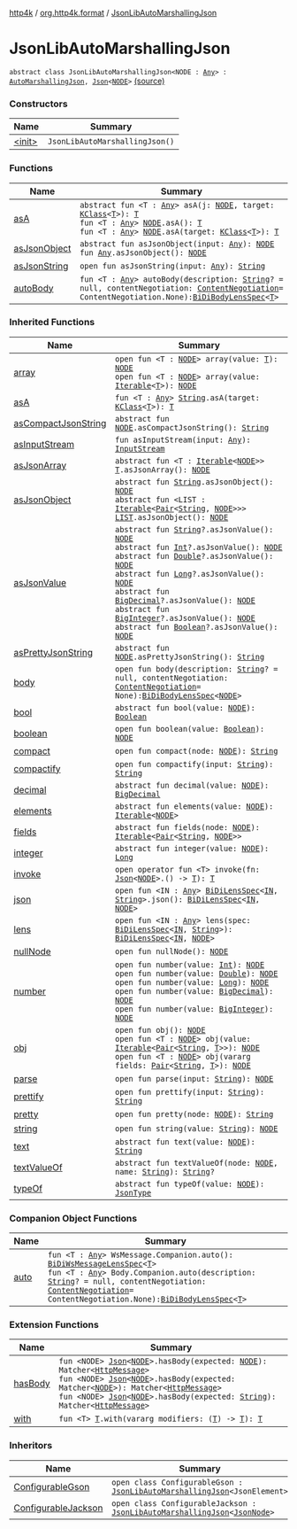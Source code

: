 [http4k](../../index.md) / [org.http4k.format](../index.md) / [JsonLibAutoMarshallingJson](./index.md)

# JsonLibAutoMarshallingJson

`abstract class JsonLibAutoMarshallingJson<NODE : `[`Any`](https://kotlinlang.org/api/latest/jvm/stdlib/kotlin/-any/index.html)`> : `[`AutoMarshallingJson`](../-auto-marshalling-json/index.md)`, `[`Json`](../-json/index.md)`<`[`NODE`](index.md#NODE)`>` [(source)](https://github.com/http4k/http4k/blob/master/http4k-core/src/main/kotlin/org/http4k/format/AutoMarshallingJson.kt#L22)

### Constructors

| Name | Summary |
|---|---|
| [&lt;init&gt;](-init-.md) | `JsonLibAutoMarshallingJson()` |

### Functions

| Name | Summary |
|---|---|
| [asA](as-a.md) | `abstract fun <T : `[`Any`](https://kotlinlang.org/api/latest/jvm/stdlib/kotlin/-any/index.html)`> asA(j: `[`NODE`](index.md#NODE)`, target: `[`KClass`](https://kotlinlang.org/api/latest/jvm/stdlib/kotlin.reflect/-k-class/index.html)`<`[`T`](as-a.md#T)`>): `[`T`](as-a.md#T)<br>`fun <T : `[`Any`](https://kotlinlang.org/api/latest/jvm/stdlib/kotlin/-any/index.html)`> `[`NODE`](index.md#NODE)`.asA(): `[`T`](as-a.md#T)<br>`fun <T : `[`Any`](https://kotlinlang.org/api/latest/jvm/stdlib/kotlin/-any/index.html)`> `[`NODE`](index.md#NODE)`.asA(target: `[`KClass`](https://kotlinlang.org/api/latest/jvm/stdlib/kotlin.reflect/-k-class/index.html)`<`[`T`](as-a.md#T)`>): `[`T`](as-a.md#T) |
| [asJsonObject](as-json-object.md) | `abstract fun asJsonObject(input: `[`Any`](https://kotlinlang.org/api/latest/jvm/stdlib/kotlin/-any/index.html)`): `[`NODE`](index.md#NODE)<br>`fun `[`Any`](https://kotlinlang.org/api/latest/jvm/stdlib/kotlin/-any/index.html)`.asJsonObject(): `[`NODE`](index.md#NODE) |
| [asJsonString](as-json-string.md) | `open fun asJsonString(input: `[`Any`](https://kotlinlang.org/api/latest/jvm/stdlib/kotlin/-any/index.html)`): `[`String`](https://kotlinlang.org/api/latest/jvm/stdlib/kotlin/-string/index.html) |
| [autoBody](auto-body.md) | `fun <T : `[`Any`](https://kotlinlang.org/api/latest/jvm/stdlib/kotlin/-any/index.html)`> autoBody(description: `[`String`](https://kotlinlang.org/api/latest/jvm/stdlib/kotlin/-string/index.html)`? = null, contentNegotiation: `[`ContentNegotiation`](../../org.http4k.lens/-content-negotiation/index.md)` = ContentNegotiation.None): `[`BiDiBodyLensSpec`](../../org.http4k.lens/-bi-di-body-lens-spec/index.md)`<`[`T`](auto-body.md#T)`>` |

### Inherited Functions

| Name | Summary |
|---|---|
| [array](../-json/array.md) | `open fun <T : `[`NODE`](../-json/index.md#NODE)`> array(value: `[`T`](../-json/array.md#T)`): `[`NODE`](../-json/index.md#NODE)<br>`open fun <T : `[`NODE`](../-json/index.md#NODE)`> array(value: `[`Iterable`](https://kotlinlang.org/api/latest/jvm/stdlib/kotlin.collections/-iterable/index.html)`<`[`T`](../-json/array.md#T)`>): `[`NODE`](../-json/index.md#NODE) |
| [asA](../-auto-marshalling-json/as-a.md) | `fun <T : `[`Any`](https://kotlinlang.org/api/latest/jvm/stdlib/kotlin/-any/index.html)`> `[`String`](https://kotlinlang.org/api/latest/jvm/stdlib/kotlin/-string/index.html)`.asA(target: `[`KClass`](https://kotlinlang.org/api/latest/jvm/stdlib/kotlin.reflect/-k-class/index.html)`<`[`T`](../-auto-marshalling-json/as-a.md#T)`>): `[`T`](../-auto-marshalling-json/as-a.md#T) |
| [asCompactJsonString](../-json/as-compact-json-string.md) | `abstract fun `[`NODE`](../-json/index.md#NODE)`.asCompactJsonString(): `[`String`](https://kotlinlang.org/api/latest/jvm/stdlib/kotlin/-string/index.html) |
| [asInputStream](../-auto-marshalling-json/as-input-stream.md) | `fun asInputStream(input: `[`Any`](https://kotlinlang.org/api/latest/jvm/stdlib/kotlin/-any/index.html)`): `[`InputStream`](https://docs.oracle.com/javase/9/docs/api/java/io/InputStream.html) |
| [asJsonArray](../-json/as-json-array.md) | `abstract fun <T : `[`Iterable`](https://kotlinlang.org/api/latest/jvm/stdlib/kotlin.collections/-iterable/index.html)`<`[`NODE`](../-json/index.md#NODE)`>> `[`T`](../-json/as-json-array.md#T)`.asJsonArray(): `[`NODE`](../-json/index.md#NODE) |
| [asJsonObject](../-json/as-json-object.md) | `abstract fun `[`String`](https://kotlinlang.org/api/latest/jvm/stdlib/kotlin/-string/index.html)`.asJsonObject(): `[`NODE`](../-json/index.md#NODE)<br>`abstract fun <LIST : `[`Iterable`](https://kotlinlang.org/api/latest/jvm/stdlib/kotlin.collections/-iterable/index.html)`<`[`Pair`](https://kotlinlang.org/api/latest/jvm/stdlib/kotlin/-pair/index.html)`<`[`String`](https://kotlinlang.org/api/latest/jvm/stdlib/kotlin/-string/index.html)`, `[`NODE`](../-json/index.md#NODE)`>>> `[`LIST`](../-json/as-json-object.md#LIST)`.asJsonObject(): `[`NODE`](../-json/index.md#NODE) |
| [asJsonValue](../-json/as-json-value.md) | `abstract fun `[`String`](https://kotlinlang.org/api/latest/jvm/stdlib/kotlin/-string/index.html)`?.asJsonValue(): `[`NODE`](../-json/index.md#NODE)<br>`abstract fun `[`Int`](https://kotlinlang.org/api/latest/jvm/stdlib/kotlin/-int/index.html)`?.asJsonValue(): `[`NODE`](../-json/index.md#NODE)<br>`abstract fun `[`Double`](https://kotlinlang.org/api/latest/jvm/stdlib/kotlin/-double/index.html)`?.asJsonValue(): `[`NODE`](../-json/index.md#NODE)<br>`abstract fun `[`Long`](https://kotlinlang.org/api/latest/jvm/stdlib/kotlin/-long/index.html)`?.asJsonValue(): `[`NODE`](../-json/index.md#NODE)<br>`abstract fun `[`BigDecimal`](https://docs.oracle.com/javase/9/docs/api/java/math/BigDecimal.html)`?.asJsonValue(): `[`NODE`](../-json/index.md#NODE)<br>`abstract fun `[`BigInteger`](https://docs.oracle.com/javase/9/docs/api/java/math/BigInteger.html)`?.asJsonValue(): `[`NODE`](../-json/index.md#NODE)<br>`abstract fun `[`Boolean`](https://kotlinlang.org/api/latest/jvm/stdlib/kotlin/-boolean/index.html)`?.asJsonValue(): `[`NODE`](../-json/index.md#NODE) |
| [asPrettyJsonString](../-json/as-pretty-json-string.md) | `abstract fun `[`NODE`](../-json/index.md#NODE)`.asPrettyJsonString(): `[`String`](https://kotlinlang.org/api/latest/jvm/stdlib/kotlin/-string/index.html) |
| [body](../-json/body.md) | `open fun body(description: `[`String`](https://kotlinlang.org/api/latest/jvm/stdlib/kotlin/-string/index.html)`? = null, contentNegotiation: `[`ContentNegotiation`](../../org.http4k.lens/-content-negotiation/index.md)` = None): `[`BiDiBodyLensSpec`](../../org.http4k.lens/-bi-di-body-lens-spec/index.md)`<`[`NODE`](../-json/index.md#NODE)`>` |
| [bool](../-json/bool.md) | `abstract fun bool(value: `[`NODE`](../-json/index.md#NODE)`): `[`Boolean`](https://kotlinlang.org/api/latest/jvm/stdlib/kotlin/-boolean/index.html) |
| [boolean](../-json/boolean.md) | `open fun boolean(value: `[`Boolean`](https://kotlinlang.org/api/latest/jvm/stdlib/kotlin/-boolean/index.html)`): `[`NODE`](../-json/index.md#NODE) |
| [compact](../-json/compact.md) | `open fun compact(node: `[`NODE`](../-json/index.md#NODE)`): `[`String`](https://kotlinlang.org/api/latest/jvm/stdlib/kotlin/-string/index.html) |
| [compactify](../-json/compactify.md) | `open fun compactify(input: `[`String`](https://kotlinlang.org/api/latest/jvm/stdlib/kotlin/-string/index.html)`): `[`String`](https://kotlinlang.org/api/latest/jvm/stdlib/kotlin/-string/index.html) |
| [decimal](../-json/decimal.md) | `abstract fun decimal(value: `[`NODE`](../-json/index.md#NODE)`): `[`BigDecimal`](https://docs.oracle.com/javase/9/docs/api/java/math/BigDecimal.html) |
| [elements](../-json/elements.md) | `abstract fun elements(value: `[`NODE`](../-json/index.md#NODE)`): `[`Iterable`](https://kotlinlang.org/api/latest/jvm/stdlib/kotlin.collections/-iterable/index.html)`<`[`NODE`](../-json/index.md#NODE)`>` |
| [fields](../-json/fields.md) | `abstract fun fields(node: `[`NODE`](../-json/index.md#NODE)`): `[`Iterable`](https://kotlinlang.org/api/latest/jvm/stdlib/kotlin.collections/-iterable/index.html)`<`[`Pair`](https://kotlinlang.org/api/latest/jvm/stdlib/kotlin/-pair/index.html)`<`[`String`](https://kotlinlang.org/api/latest/jvm/stdlib/kotlin/-string/index.html)`, `[`NODE`](../-json/index.md#NODE)`>>` |
| [integer](../-json/integer.md) | `abstract fun integer(value: `[`NODE`](../-json/index.md#NODE)`): `[`Long`](https://kotlinlang.org/api/latest/jvm/stdlib/kotlin/-long/index.html) |
| [invoke](../-json/invoke.md) | `open operator fun <T> invoke(fn: `[`Json`](../-json/index.md)`<`[`NODE`](../-json/index.md#NODE)`>.() -> `[`T`](../-json/invoke.md#T)`): `[`T`](../-json/invoke.md#T) |
| [json](../-json/json.md) | `open fun <IN : `[`Any`](https://kotlinlang.org/api/latest/jvm/stdlib/kotlin/-any/index.html)`> `[`BiDiLensSpec`](../../org.http4k.lens/-bi-di-lens-spec/index.md)`<`[`IN`](../-json/json.md#IN)`, `[`String`](https://kotlinlang.org/api/latest/jvm/stdlib/kotlin/-string/index.html)`>.json(): `[`BiDiLensSpec`](../../org.http4k.lens/-bi-di-lens-spec/index.md)`<`[`IN`](../-json/json.md#IN)`, `[`NODE`](../-json/index.md#NODE)`>` |
| [lens](../-json/lens.md) | `open fun <IN : `[`Any`](https://kotlinlang.org/api/latest/jvm/stdlib/kotlin/-any/index.html)`> lens(spec: `[`BiDiLensSpec`](../../org.http4k.lens/-bi-di-lens-spec/index.md)`<`[`IN`](../-json/lens.md#IN)`, `[`String`](https://kotlinlang.org/api/latest/jvm/stdlib/kotlin/-string/index.html)`>): `[`BiDiLensSpec`](../../org.http4k.lens/-bi-di-lens-spec/index.md)`<`[`IN`](../-json/lens.md#IN)`, `[`NODE`](../-json/index.md#NODE)`>` |
| [nullNode](../-json/null-node.md) | `open fun nullNode(): `[`NODE`](../-json/index.md#NODE) |
| [number](../-json/number.md) | `open fun number(value: `[`Int`](https://kotlinlang.org/api/latest/jvm/stdlib/kotlin/-int/index.html)`): `[`NODE`](../-json/index.md#NODE)<br>`open fun number(value: `[`Double`](https://kotlinlang.org/api/latest/jvm/stdlib/kotlin/-double/index.html)`): `[`NODE`](../-json/index.md#NODE)<br>`open fun number(value: `[`Long`](https://kotlinlang.org/api/latest/jvm/stdlib/kotlin/-long/index.html)`): `[`NODE`](../-json/index.md#NODE)<br>`open fun number(value: `[`BigDecimal`](https://docs.oracle.com/javase/9/docs/api/java/math/BigDecimal.html)`): `[`NODE`](../-json/index.md#NODE)<br>`open fun number(value: `[`BigInteger`](https://docs.oracle.com/javase/9/docs/api/java/math/BigInteger.html)`): `[`NODE`](../-json/index.md#NODE) |
| [obj](../-json/obj.md) | `open fun obj(): `[`NODE`](../-json/index.md#NODE)<br>`open fun <T : `[`NODE`](../-json/index.md#NODE)`> obj(value: `[`Iterable`](https://kotlinlang.org/api/latest/jvm/stdlib/kotlin.collections/-iterable/index.html)`<`[`Pair`](https://kotlinlang.org/api/latest/jvm/stdlib/kotlin/-pair/index.html)`<`[`String`](https://kotlinlang.org/api/latest/jvm/stdlib/kotlin/-string/index.html)`, `[`T`](../-json/obj.md#T)`>>): `[`NODE`](../-json/index.md#NODE)<br>`open fun <T : `[`NODE`](../-json/index.md#NODE)`> obj(vararg fields: `[`Pair`](https://kotlinlang.org/api/latest/jvm/stdlib/kotlin/-pair/index.html)`<`[`String`](https://kotlinlang.org/api/latest/jvm/stdlib/kotlin/-string/index.html)`, `[`T`](../-json/obj.md#T)`>): `[`NODE`](../-json/index.md#NODE) |
| [parse](../-json/parse.md) | `open fun parse(input: `[`String`](https://kotlinlang.org/api/latest/jvm/stdlib/kotlin/-string/index.html)`): `[`NODE`](../-json/index.md#NODE) |
| [prettify](../-json/prettify.md) | `open fun prettify(input: `[`String`](https://kotlinlang.org/api/latest/jvm/stdlib/kotlin/-string/index.html)`): `[`String`](https://kotlinlang.org/api/latest/jvm/stdlib/kotlin/-string/index.html) |
| [pretty](../-json/pretty.md) | `open fun pretty(node: `[`NODE`](../-json/index.md#NODE)`): `[`String`](https://kotlinlang.org/api/latest/jvm/stdlib/kotlin/-string/index.html) |
| [string](../-json/string.md) | `open fun string(value: `[`String`](https://kotlinlang.org/api/latest/jvm/stdlib/kotlin/-string/index.html)`): `[`NODE`](../-json/index.md#NODE) |
| [text](../-json/text.md) | `abstract fun text(value: `[`NODE`](../-json/index.md#NODE)`): `[`String`](https://kotlinlang.org/api/latest/jvm/stdlib/kotlin/-string/index.html) |
| [textValueOf](../-json/text-value-of.md) | `abstract fun textValueOf(node: `[`NODE`](../-json/index.md#NODE)`, name: `[`String`](https://kotlinlang.org/api/latest/jvm/stdlib/kotlin/-string/index.html)`): `[`String`](https://kotlinlang.org/api/latest/jvm/stdlib/kotlin/-string/index.html)`?` |
| [typeOf](../-json/type-of.md) | `abstract fun typeOf(value: `[`NODE`](../-json/index.md#NODE)`): `[`JsonType`](../-json-type/index.md) |

### Companion Object Functions

| Name | Summary |
|---|---|
| [auto](auto.md) | `fun <T : `[`Any`](https://kotlinlang.org/api/latest/jvm/stdlib/kotlin/-any/index.html)`> WsMessage.Companion.auto(): `[`BiDiWsMessageLensSpec`](../../org.http4k.lens/-bi-di-ws-message-lens-spec/index.md)`<`[`T`](auto.md#T)`>`<br>`fun <T : `[`Any`](https://kotlinlang.org/api/latest/jvm/stdlib/kotlin/-any/index.html)`> Body.Companion.auto(description: `[`String`](https://kotlinlang.org/api/latest/jvm/stdlib/kotlin/-string/index.html)`? = null, contentNegotiation: `[`ContentNegotiation`](../../org.http4k.lens/-content-negotiation/index.md)` = ContentNegotiation.None): `[`BiDiBodyLensSpec`](../../org.http4k.lens/-bi-di-body-lens-spec/index.md)`<`[`T`](auto.md#T)`>` |

### Extension Functions

| Name | Summary |
|---|---|
| [hasBody](../../org.http4k.hamkrest/has-body.md) | `fun <NODE> `[`Json`](../-json/index.md)`<`[`NODE`](../../org.http4k.hamkrest/has-body.md#NODE)`>.hasBody(expected: `[`NODE`](../../org.http4k.hamkrest/has-body.md#NODE)`): Matcher<`[`HttpMessage`](../../org.http4k.core/-http-message/index.md)`>`<br>`fun <NODE> `[`Json`](../-json/index.md)`<`[`NODE`](../../org.http4k.hamkrest/has-body.md#NODE)`>.hasBody(expected: Matcher<`[`NODE`](../../org.http4k.hamkrest/has-body.md#NODE)`>): Matcher<`[`HttpMessage`](../../org.http4k.core/-http-message/index.md)`>`<br>`fun <NODE> `[`Json`](../-json/index.md)`<`[`NODE`](../../org.http4k.hamkrest/has-body.md#NODE)`>.hasBody(expected: `[`String`](https://kotlinlang.org/api/latest/jvm/stdlib/kotlin/-string/index.html)`): Matcher<`[`HttpMessage`](../../org.http4k.core/-http-message/index.md)`>` |
| [with](../../org.http4k.core/with.md) | `fun <T> `[`T`](../../org.http4k.core/with.md#T)`.with(vararg modifiers: (`[`T`](../../org.http4k.core/with.md#T)`) -> `[`T`](../../org.http4k.core/with.md#T)`): `[`T`](../../org.http4k.core/with.md#T) |

### Inheritors

| Name | Summary |
|---|---|
| [ConfigurableGson](../-configurable-gson/index.md) | `open class ConfigurableGson : `[`JsonLibAutoMarshallingJson`](./index.md)`<JsonElement>` |
| [ConfigurableJackson](../-configurable-jackson/index.md) | `open class ConfigurableJackson : `[`JsonLibAutoMarshallingJson`](./index.md)`<`[`JsonNode`](https://fasterxml.github.io/jackson-databind/javadoc/2.9/com/fasterxml/jackson/databind/JsonNode.html)`>` |
